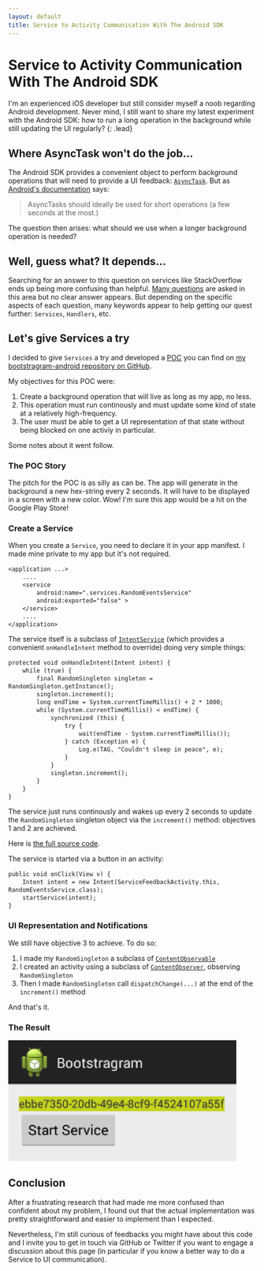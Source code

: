 ```yaml
---
layout: default
title: Service to Activity Communication With The Android SDK
---
```


# Service to Activity Communication With The Android SDK

I'm an experienced iOS developer but still consider myself a noob regarding Android development. Never mind, I still want to share 
my latest experiment with the Android SDK: how to run a long operation in the background while still updating the UI regularly?
{: .lead} 


## Where AsyncTask won't do the job...

The Android SDK provides a convenient object to perform background operations that will need to provide a UI feedback: [`AsyncTask`][asynctask]. But as [Android's documentation][asynctask] says: 

> AsyncTasks should ideally be used for short operations (a few seconds at the most.)

The question then arises: what should we use when a longer background operation is needed?


## Well, guess what? It depends...

Searching for an answer to this question on services like StackOverflow ends up being more confusing than helpful. [Many questions][stackoverflow] are asked in this area but no clear answer appears. But depending on the specific aspects of each
question, many keywords appear to help getting our quest further: `Services`, `Handlers`, etc.


##  Let's give Services a try

I decided to give `Services` a try and developed a [POC][poc] you can find on [my bootstragram-android repository on GitHub][bootstragram-android]. 

My objectives for this POC were:

1. Create a background operation that will live as long as my app, no less.
2. This operation must run continously and must update some kind of state at a relatively high-frequency.
3. The user must be able to get a UI representation of that state without being blocked on one activiy in particular.

Some notes about it went follow.


### The POC  Story

The pitch for the POC is as silly as can be. The app will generate in the background a new hex-string every 2 seconds. It will have to be displayed in a screen with a new color. Wow! I'm sure this app would be a hit on the Google Play Store!


### Create a Service

When you create a `Service`, you need to declare it in your app manifest. I made mine private to my app but it's not required.

    <application ...>
        ....
        <service 
            android:name=".services.RandomEventsService" 
            android:exported="false" >
        </service>
        ....
    </application>

The service itself is a subclass of [`IntentService`][intentservice] (which provides a convenient `onHandleIntent` method to override) doing very simple things:

    protected void onHandleIntent(Intent intent) {
        while (true) {
            final RandomSingleton singleton = RandomSingleton.getInstance();
            singleton.increment();
            long endTime = System.currentTimeMillis() + 2 * 1000;
            while (System.currentTimeMillis() < endTime) {
                synchronized (this) {
                    try {
                        wait(endTime - System.currentTimeMillis());
                    } catch (Exception e) {
                        Log.e(TAG, "Couldn't sleep in peace", e);
                    }
                }
                singleton.increment();
            }
        }
    }

The service just runs continously and wakes up every 2 seconds to update the `RandomSingleton` singleton object via the `increment()` method: objectives 1 and 2 are achieved.

Here is [the full source code][RandomEventsService].

The service is started via a button in an activity:

    public void onClick(View v) {
        Intent intent = new Intent(ServiceFeedbackActivity.this, RandomEventsService.class);
        startService(intent);
    }


### UI Representation and Notifications

We still have objective 3 to achieve. To do so:

1. I made my `RandomSingleton` a subclass of [`ContentObservable`][contentobservable]
2. I created an activity using a subclass of [`ContentObserver`][contentobserver], observing `RandomSingleton`
3. Then I made `RandomSingleton` call `dispatchChange(...)` at the end of the `increment()` method

And that's it.


### The Result

![The app updates the UI every 2s accordingly to the new singleton state](../assets/img/android-services-to-activity-communication.gif "The app updates the UI every 2s accordingly to the new singleton state")

## Conclusion

After a frustrating research that had made me more confused than confident about my problem, I found out that the actual 
implementation was pretty straightforward and easier to implement than I expected. 

Nevertheless, I'm still curious of feedbacks you might
have about this code and I invite you to get in touch via GitHub or Twitter if you want to engage a discussion about this page
(in particular if you know a better way to do a Service to UI communication).



[asynctask]: http://developer.android.com/reference/android/os/AsyncTask.html "AsyncTask Class API Reference"
[intentservice]: http://developer.android.com/reference/android/app/IntentService.html "IntentService Class API Reference"
[contentobservable]: http://developer.android.com/reference/android/database/ContentObservable.html "ContentObservable Class API Reference"
[contentobserver]: http://developer.android.com/reference/android/database/ContentObserver.html "ContentObserver Class API Reference"
[stackoverflow]: http://stackoverflow.com/search?q=android+ui+communication+background "Search for 'Android UI Communication Background' on StackOverflow"
[bootstragram-android]: https://github.com/dirtyhenry/bootstragram-android "My bootstragram-android repository on GitHub"
[RandomEventsService]: https://github.com/dirtyhenry/bootstragram-android/blob/master/src/com/bootstragram/demo/services/RandomEventsService.java "My RandomEventsService source code"
[poc]: http://en.wikipedia.org/wiki/Proof_of_concept "Proof of Concept"